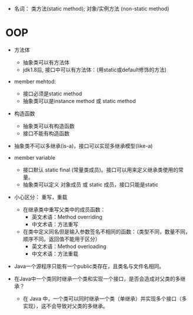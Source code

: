 - 名词： 类方法(static method); 对象/实例方法 (non-static method)

# OOP
- 方法体
    - 抽象类可以有方法体
    - jdk1.8后, 接口中可以有方法体：(用static或default修饰的方法)
- member mehtod:
    - 接口必须是static method
    - 抽象类可以是instance method 或 static method
- 构造函数
    - 抽象类可以有构造函数
    - 接口不能有构造函数
- 抽象类不可以多继承(is-a)，接口可以实现多继承模型(like-a)
- member variable
    - 接口默认 static final (常量类成员)。接口可以用来定义继承类使用的常量。
    - 抽象类可以定义 对象成员 或 static 成员，接口只能是static
- 小心区分： 重写，重载
    - 在继承类中重写父类中的成员函数：
        - 英文术语：Method overriding
        - 中文术语：方法重写
    - 在类中定义同名但是输入参数签名不相同的函数：（类型不同，数量不同，顺序不同。返回值不能用于区分）
        - 英文术语：Method overloading
        - 中文术语：方法重载

- Java一个源程序只能有一个public类存在，且类名与文件名相同。

- 在Java中一个类同时继承一个类和实现一个接口，是否会造成对父类的多继承？
    - 在 Java 中，一个类可以同时继承一个类（单继承）并实现多个接口（多实现），这不会导致对父类的多继承。